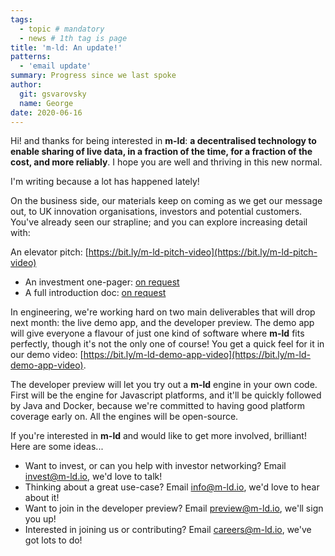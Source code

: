 ```yaml
---
tags:
  - topic # mandatory
  - news # 1th tag is page
title: 'm-ld: An update!'
patterns:
  - 'email update'
summary: Progress since we last spoke
author:
  git: gsvarovsky
  name: George
date: 2020-06-16
---
```

Hi! and thanks for being interested in **m-ld**: **a decentralised technology to enable sharing of live data, in a fraction of the time, for a fraction of the cost, and more reliably**. I hope you are well and thriving in this new normal.

I'm writing because a lot has happened lately!

On the business side, our materials keep on coming as we get our message out, to UK innovation organisations, investors and potential customers. You've already seen our strapline; and you can explore increasing detail with:

An elevator pitch: [https://bit.ly/m-ld-pitch-video](https://bit.ly/m-ld-pitch-video)
- An investment one-pager: [on request](mailto:invest@m-ld.io)
- A full introduction doc: [on request](mailto:invest@m-ld.io)

In engineering, we're working hard on two main deliverables that will drop next month: the live demo app, and the developer preview. The demo app will give everyone a flavour of just one kind of software where **m-ld** fits perfectly, though it's not the only one of course! You get a quick feel for it in our demo video: [https://bit.ly/m-ld-demo-app-video](https://bit.ly/m-ld-demo-app-video).

The developer preview will let you try out a **m-ld** engine in your own code. First will be the engine for Javascript platforms, and it'll be quickly followed by Java and Docker, because we're committed to having good platform coverage early on. All the engines will be open-source.

If you're interested in **m-ld** and would like to get more involved, brilliant! Here are some ideas...

- Want to invest, or can you help with investor networking? Email [invest@m-ld.io](invest@m-ld.io), we'd love to talk!
- Thinking about a great use-case? Email [info@m-ld.io](info@m-ld.io), we'd love to hear about it!
- Want to join in the developer preview? Email [preview@m-ld.io](preview@m-ld.io), we'll sign you up!
- Interested in joining us or contributing? Email [careers@m-ld.io](preview@m-ld.io), we've got lots to do!